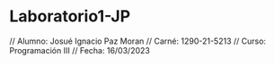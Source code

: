 # Laboratorio1-JP
// Alumno: Josué Ignacio Paz Moran
// Carné: 1290-21-5213
// Curso: Programación III
// Fecha: 16/03/2023
